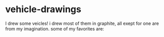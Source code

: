# vehicle-drawings
I drew some veicles! i drew most of them in graphite, all exept for one are from my imagination. some of my favorites are:

